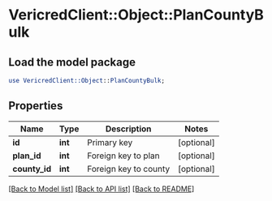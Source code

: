 # VericredClient::Object::PlanCountyBulk

## Load the model package
```perl
use VericredClient::Object::PlanCountyBulk;
```

## Properties
Name | Type | Description | Notes
------------ | ------------- | ------------- | -------------
**id** | **int** | Primary key | [optional] 
**plan_id** | **int** | Foreign key to plan | [optional] 
**county_id** | **int** | Foreign key to county | [optional] 

[[Back to Model list]](../README.md#documentation-for-models) [[Back to API list]](../README.md#documentation-for-api-endpoints) [[Back to README]](../README.md)


